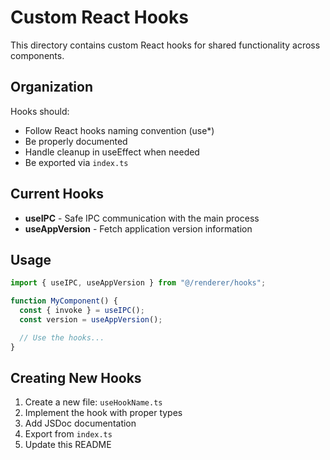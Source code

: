 # Custom React Hooks

This directory contains custom React hooks for shared functionality across components.

## Organization

Hooks should:

- Follow React hooks naming convention (use\*)
- Be properly documented
- Handle cleanup in useEffect when needed
- Be exported via `index.ts`

## Current Hooks

- **useIPC** - Safe IPC communication with the main process
- **useAppVersion** - Fetch application version information

## Usage

```typescript
import { useIPC, useAppVersion } from "@/renderer/hooks";

function MyComponent() {
  const { invoke } = useIPC();
  const version = useAppVersion();

  // Use the hooks...
}
```

## Creating New Hooks

1. Create a new file: `useHookName.ts`
2. Implement the hook with proper types
3. Add JSDoc documentation
4. Export from `index.ts`
5. Update this README
